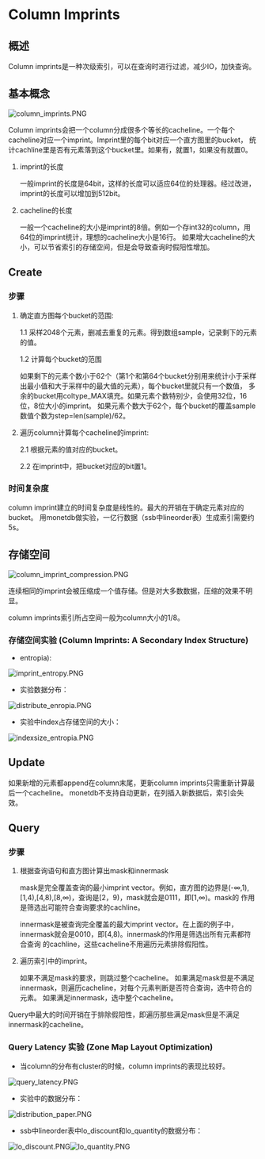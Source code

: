 # Column Imprints

## 概述

Column imprints是一种次级索引，可以在查询时进行过滤，减少IO，加快查询。

## 基本概念

![column_imprints.PNG](image/column_imprints.PNG)

Column imprints会把一个column分成很多个等长的cacheline。一个每个cacheline对应一个imprint。Imprint里的每个bit对应一个直方图里的bucket，
统计cachline里是否有元素落到这个bucket里。如果有，就置1，如果没有就置0。

1. imprint的长度

    一般imprint的长度是64bit，这样的长度可以适应64位的处理器。经过改进，imprint的长度可以增加到512bit。
  
2. cacheline的长度
  
    一般一个cacheline的大小是imprint的8倍。例如一个存int32的column，用64位的imprint统计，理想的cacheline大小是16行。
    如果增大cacheline的大小，可以节省索引的存储空间，但是会导致查询时假阳性增加。

## Create

### 步骤

1. 确定直方图每个bucket的范围: 

   1.1 采样2048个元素，删减去重复的元素。得到数组sample，记录剩下的元素的值。

   1.2 计算每个bucket的范围

    如果剩下的元素个数小于62个（第1个和第64个bucket分别用来统计小于采样出最小值和大于采样中的最大值的元素），每个bucket里就只有一个数值，
    多余的bucket用coltype_MAX填充。如果元素个数特别少，会使用32位，16位，8位大小的imprint。
    如果元素个数大于62个，每个bucket的覆盖sample数值个数为step=len(sample)/62。

2. 遍历column计算每个cacheline的imprint:

   2.1 根据元素的值对应的bucket。

   2.2 在imprint中，把bucket对应的bit置1。

### 时间复杂度

column imprint建立的时间复杂度是线性的。最大的开销在于确定元素对应的bucket。
用monetdb做实验，一亿行数据（ssb中lineorder表）生成索引需要约5s。

## 存储空间

![column_imprint_compression.PNG](image/column_imprint_compression.PNG)

连续相同的imprint会被压缩成一个值存储。但是对大多数数据，压缩的效果不明显。

column imprints索引所占空间一般为column大小的1/8。

### 存储空间实验 (Column Imprints: A Secondary Index Structure)

* entropia):

![imprint_entropy.PNG](image/imprint_entropy.PNG)

* 实验数据分布：

![distribute_enropia.PNG](image/distribute_enropia.PNG)

* 实验中index占存储空间的大小：

![indexsize_entropia.PNG](image/indexsize_entropia.PNG)


## Update

如果新增的元素都append在column末尾，更新column imprints只需重新计算最后一个cacheline。
monetdb不支持自动更新，在列插入新数据后，索引会失效。

## Query

### 步骤

1. 根据查询语句和直方图计算出mask和innermask

   mask是完全覆盖查询的最小imprint vector。例如，直方图的边界是(-∞,1),[1,4),[4,8),[8,∞)，查询是[2，9)，mask就会是0111，即[1,∞)。mask的
   作用是筛选出可能符合查询要求的cachline。

   innermask是被查询完全覆盖的最大imprint vector。在上面的例子中，innermask就会是0010，即[4,8)。innermask的作用是筛选出所有元素都符合查询
   的cachline，这些cacheline不用遍历元素排除假阳性。

2. 遍历索引中的imprint。

   如果不满足mask的要求，则跳过整个cacheline。
   如果满足mask但是不满足innermask，则遍历cacheline，对每个元素判断是否符合查询，选中符合的元素。
   如果满足innermask，选中整个cacheline。

Query中最大的时间开销在于排除假阳性，即遍历那些满足mask但是不满足innermask的cacheline。

### Query Latency 实验 (Zone Map Layout Optimization)

* 当column的分布有cluster的时候，column imprints的表现比较好。

![query_latency.PNG](image/query_latency.PNG)

* 实验中的数据分布：

![distribution_paper.PNG](image/distribution_paper.PNG)

* ssb中lineorder表中lo_discount和lo_quantity的数据分布：

![lo_discount.PNG](image/lo_discount.PNG)![lo_quantity.PNG](image/lo_quantity.PNG)

